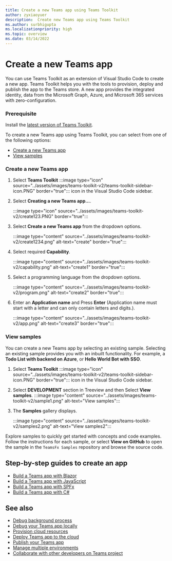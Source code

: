 ```yaml
---
title: Create a new Teams app using Teams Toolkit
author: zyxiaoyuer
description:  Create new Teams app using Teams Toolkit
ms.author: surbhigupta
ms.localizationpriority: high
ms.topic: overview
ms.date: 03/14/2022
---
```


# Create a new Teams app

You can use Teams Toolkit as an extension of Visual Studio Code to create a new app. Teams Toolkit helps you with the tools to provision, deploy and publish the app to the Teams store. A new app provides the integrated identity, data from the Microsoft Graph, Azure, and Microsoft 365 services with zero-configuration.


### Prerequisite

Install the [latest version of Teams Toolkit](https://marketplace.visualstudio.com/items?itemName=TeamsDevApp.ms-teams-vscode-extension).<br>


To create a new Teams app using Teams Toolkit, you can select from one of the following options:

* [Create a new Teams app](create-new-project.md#create-a-new-teams-app)
* [View samples](create-new-project.md#create-a-new-teams-app-using-view-samples)
 ### Create a new Teams app


1. Select **Teams Toolkit** :::image type="icon" source="../assets/images/teams-toolkit-v2/teams-toolkit-sidebar-icon.PNG" border="true"::: icon in the Visual Studio Code sidebar.
1. Select **Creating a new Teams app...**.

   :::image type="icon" source="../assets/images/teams-toolkit-v2/create123.PNG" border="true":::
1. Select **Create a new Teams app** from the dropdown options.

   :::image type="content" source="../assets/images/teams-toolkit-v2/create1234.png" alt-text="create" border="true":::
1. Select required **Capability**.

   :::image type="content" source="../assets/images/teams-toolkit-v2/capability.png" alt-text="create1" border="true":::

1. Select a programming language from the dropdown options.

   :::image type="content" source="../assets/images/teams-toolkit-v2/program.png" alt-text="create2" border="true":::

1. Enter an **Application name** and Press **Enter** (Application name must start with a letter and can only contain letters and digits.).

   :::image type="content" source="../assets/images/teams-toolkit-v2/app.png" alt-text="create3" border="true":::


### View samples

You can create a new Teams app by selecting an existing sample. Selecting an existing sample provides you with an inbuilt functionality. For example, a **Todo List with backend on Azure**, or **Hello World Bot with SSO**.<br>

1. Select **Teams Toolkit** :::image type="icon" source="../assets/images/teams-toolkit-v2/teams-toolkit-sidebar-icon.PNG" border="true"::: icon in the Visual Studio Code sidebar.
2. Select **DEVELOPMENT** section in Treeview and then Select **View samples**.
   :::image type="content" source="../assets/images/teams-toolkit-v2/sample1.png" alt-text="View samples":::
1. The **Samples** gallery displays.

   :::image type="content" source="../assets/images/teams-toolkit-v2/samples2.png" alt-text="View samples2":::
   

Explore samples to quickly get started with concepts and code examples. Follow the instructions for each sample, or select **View on GitHub** to open the sample in the `TeamsFx Samples` repository and browse the source code.


## Step-by-step guides to create an app

* [Build a Teams app with Blazor](../sbs-gs-blazorupdate.yml)
* [Build a Teams app with JavaScript](../sbs-gs-javascript.yml)
* [Build a Teams app with SPFx](../sbs-gs-spfx.yml)
* [Build a Teams app with C#](../sbs-gs-csharp.yml)

## See also

* [Debug background process](debug-background-process.md)
* [Debug your Teams app locally](debug-local.md)
* [Provision cloud resources](provision.md)
* [Deploy Teams app to the cloud](deploy.md)
* [Publish your Teams app](../concepts/deploy-and-publish/appsource/publish.md)
* [Manage multiple environments](TeamsFx-multi-env.md)
* [Collaborate with other developers on Teams project](TeamsFx-collaboration.md)
